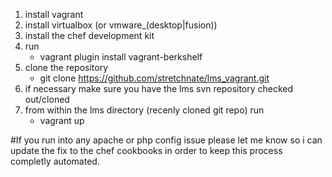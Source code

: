 1. install vagrant
2. install virtualbox (or vmware_(desktop|fusion))
3. install the chef development kit
4. run
	- vagrant plugin install vagrant-berkshelf
5. clone the repository
	- git clone https://github.com/stretchnate/lms_vagrant.git
6. if necessary make sure you have the lms svn repository checked out/cloned
7. from within the lms directory (recenly cloned git repo) run
	- vagrant up

#If you run into any apache or php config issue please let me know so i can update the fix to the chef cookbooks in order to keep this process completly automated.